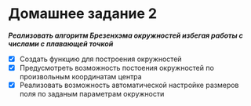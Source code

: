 # Домашнее задание 2
***Реализовать алгоритм Брезенхэма окружностей избегая работы с числами с плавающей точкой***


- [x] Создать функцию для построения окружностей
- [x] Предусмотреть возможность постоения окружностей по произвольным координатам центра
- [x] Реализовать возможность автоматической настройке размеров поля по заданым параметрам окружности
